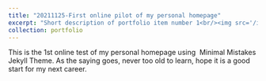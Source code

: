```yaml
---
title: "20211125-First online pilot of my personal homepage"
excerpt: "Short description of portfolio item number 1<br/><img src='/images/SKLIOTSC_building.jpg'>"
collection: portfolio
---
```


This is the 1st online test of my personal homepage using  Minimal Mistakes Jekyll Theme. As the saying goes, never too old to learn, hope it is a good start for my next career.  
